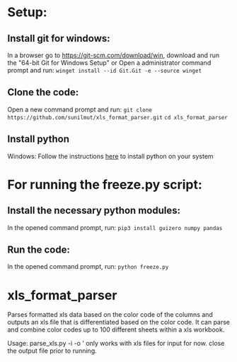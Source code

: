 # Setup:
## Install git for windows:
In a browser go to https://git-scm.com/download/win, download and run the "64-bit Git for Windows Setup"
or
Open a administrator command prompt and run:
`winget install --id Git.Git -e --source winget`

## Clone the code:
Open a new command prompt and run:
`git clone https://github.com/sunilmut/xls_format_parser.git`
`cd xls_format_parser`

## Install python
Windows:
Follow the instructions [here](https://docs.microsoft.com/en-us/windows/python/scripting) to install python
on your system

# For running the freeze.py script:
## Install the necessary python modules:
In the opened command prompt, run:
`pip3 install guizero numpy pandas`

## Run the code:
In the opened command prompt, run:
`python freeze.py`

# xls_format_parser
Parses formatted xls data based on the color code of the columns
and outputs an xls file that is differentiated based on the color
code.
It can parse and combine color codes up to 100 different sheets
within a xls workbook.

Usage:
parse_xls.py -i <inputfile> -o <outputfile>'
only works with xls files for input for now.
close the output file prior to running.

